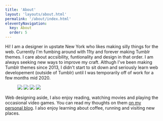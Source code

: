 ```yaml
---
title: 'About'
layout: 'layouts/about.html'
permalink: '/about/index.html'
eleventyNavigation:
  key: About
  order: 5
---
```


Hi! I am a designer in upstate New York who likes making silly things for the web. Currently I'm fumbing around with 11ty and forever making Tumblr themes. I care about accsibility, funtionality and design in that order. I am always seeking new ways to improve my craft. Althugh I've been making Tumblr themes since 2013, I didn't start to sit down and seriously learn web developement (outside of Tumblr) until I was temporarily off of work for a few months mid 2020.

<figure class="post-gallery">
<img src="https://media-exp1.licdn.com/dms/image/C4E03AQFfRY7jUxA8sA/profile-displayphoto-shrink_200_200/0?e=1611792000&v=beta&t=RMFAKsNf23va6Kd2PBSIr90Lx8le3-UXP2zPwp1uS-Q" >
<img src="https://pbs.twimg.com/media/EXxoE9mXsAAGNLF?format=png&name=small">
<img src="https://pbs.twimg.com/media/EFwC00PWkAElLDC?format=jpg&name=large">
<img src="https://pbs.twimg.com/media/ED5rpOrXUAAd2fk?format=jpg&name=medium">
</figure>

Web designing aside, I also enjoy reading, watching movies and playing the occasional video games. You can read my thoughts on them [on my personal blog](https://smolnotes.netlify.app/media/). I also enjoy learning about coffee, running and visiting new places. 